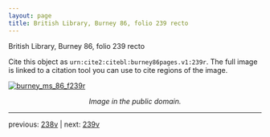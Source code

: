 ```yaml
---
layout: page
title: British Library, Burney 86, folio 239 recto
---
```


British Library, Burney 86, folio 239 recto

Cite this object as `urn:cite2:citebl:burney86pages.v1:239r`.  The full image is linked to a citation tool you can use to cite regions of the image.

[![burney_ms_86_f239r](http://www.homermultitext.org/iipsrv?IIIF=/project/homer/pyramidal/deepzoom/citebl/burney86imgs/v1/burney_ms_86_f239r.tif/full/800,/0/default.jpg)](http://www.homermultitext.org/ict2/?urn=urn:cite2:citebl:burney86imgs.v1:burney_ms_86_f239r) 

<p style="text-align: center; font-style: italic;">Image in the public domain.</p>

---

previous: [238v](../238v/) | next: [239v](../239v/)